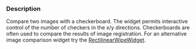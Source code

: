 ### Description

Compare two images with a checkerboard. The widget permits interactive
control of the number of checkers in the x/y directions. Checkerboards
are often used to compare the results of image registration. For an
alternative image comparison widget try the
[RectilinearWipeWidget](../RectilinearWipeWidget).
